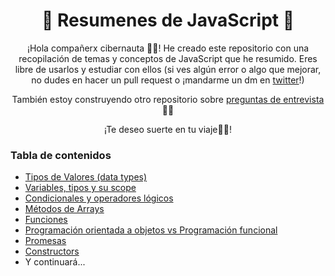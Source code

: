 <div align="center">
  <h1>🍎 Resumenes de JavaScript 🍎</h1>
  
   <p>¡Hola compañerx cibernauta 👩‍🚀! He creado este repositorio con una recopilación de temas y conceptos de JavaScript que he resumido. Eres libre de usarlos y estudiar con ellos (si ves algún error o algo que mejorar, no dudes en hacer un pull request o ¡mandarme un dm en  <a class="header-badge" target="_blank" href="https://twitter.com/gerig_thamara">
   twitter</a>!)</p>

   <p>También estoy construyendo otro 
   repositorio sobre <a class="header-badge" target="_blank" href="https://github.com/thamaragerigr/Preguntas-de-Entrevista">
   preguntas de entrevista</a> 🤸‍♀️</p>

   ¡Te deseo suerte en tu viaje🧑‍🚀!

  <h3 align="left">Tabla de contenidos</h3>

 <ul align="left">
   <li><a href="./Tipos de Valores (data types).md"> Tipos de Valores (data types)</a></li>
   <li><a href="./Variables, tipos y su scope.md">Variables, tipos y su scope</a></li>
    <li><a href="./Condicionales y operadores lógicos.md">Condicionales y operadores lógicos</a></li>
    <li><a href="./Métodos de Arrays.md">Métodos de Arrays</a></li>
    <li><a href="./Funciones.md">Funciones</a></li>
    <li><a href="./OOPvsFP.md">Programación orientada a objetos vs Programación funcional</a></li>
    <li><a href="./Promesas.md">Promesas</a></li>
    <li><a href="./Constructors.md">Constructors</a></li>
    <!-- <li><a href="./Cómo funciona js.md">Cómo funciona js (Hoisting/Stack)</a></li>
    <li><a href="./AsyncAwait.md">Async/ Await</a></li>
    <li><a href="./Bonus: Git basics.md">Bonus: Git Basics</a></li> -->
     <li>Y continuará...</a></li>
 </ul>
  </div>
